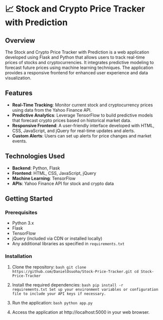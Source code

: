 # 📈 Stock and Crypto Price Tracker with Prediction

## Overview
The Stock and Crypto Price Tracker with Prediction is a web application developed using Flask and Python that allows users to track real-time prices of stocks and cryptocurrencies. It integrates predictive modeling to forecast future prices using machine learning techniques. The application provides a responsive frontend for enhanced user experience and data visualization.

## Features
- **Real-Time Tracking**: Monitor current stock and cryptocurrency prices using data from the Yahoo Finance API.
- **Predictive Analytics**: Leverage TensorFlow to build predictive models that forecast crypto prices based on historical market data.
- **Responsive Frontend**: A user-friendly interface developed with HTML, CSS, JavaScript, and jQuery for real-time updates and alerts.
- **Custom Alerts**: Users can set up alerts for price changes and market events.

## Technologies Used
- **Backend**: Python, Flask
- **Frontend**: HTML, CSS, JavaScript, jQuery
- **Machine Learning**: TensorFlow
- **APIs**: Yahoo Finance API for stock and crypto data

## Getting Started

### Prerequisites
- Python 3.x
- Flask
- TensorFlow
- jQuery (included via CDN or installed locally)
- Any additional libraries as specified in `requirements.txt`

### Installation
1. Clone the repository:
   ``bash
   git clone https://github.com/DanielOsuoha/Stock-Price-Tracker.git
   cd Stock-Price-Tracker
   ``
3. Install the required dependencies:
  ``bash
   pip install -r requirements.txt
   Set up your environment variables or configuration file to include your API keys if necessary.
   ``

4. Run the application:
  ``bash
  python app.py
  ``
5. Access the application at http://localhost:5000 in your web browser.
